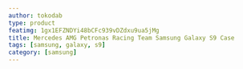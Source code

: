 ```yaml
---
author: tokodab
type: product
featimg: 1gx1EFZNDYi48bCFc939vDZdxu9ua5jMg
title: Mercedes AMG Petronas Racing Team Samsung Galaxy S9 Case
tags: [samsung, galaxy, s9]
category: [samsung]
---
```


